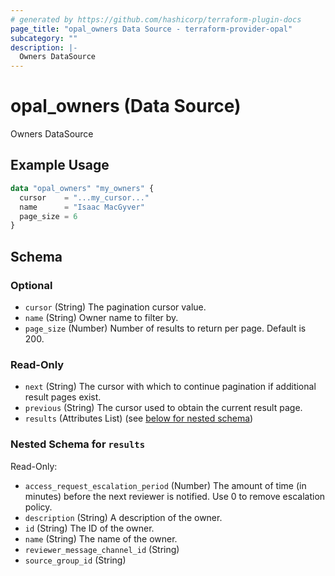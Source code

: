 ```yaml
---
# generated by https://github.com/hashicorp/terraform-plugin-docs
page_title: "opal_owners Data Source - terraform-provider-opal"
subcategory: ""
description: |-
  Owners DataSource
---
```


# opal_owners (Data Source)

Owners DataSource

## Example Usage

```terraform
data "opal_owners" "my_owners" {
  cursor    = "...my_cursor..."
  name      = "Isaac MacGyver"
  page_size = 6
}
```

<!-- schema generated by tfplugindocs -->
## Schema

### Optional

- `cursor` (String) The pagination cursor value.
- `name` (String) Owner name to filter by.
- `page_size` (Number) Number of results to return per page. Default is 200.

### Read-Only

- `next` (String) The cursor with which to continue pagination if additional result pages exist.
- `previous` (String) The cursor used to obtain the current result page.
- `results` (Attributes List) (see [below for nested schema](#nestedatt--results))

<a id="nestedatt--results"></a>
### Nested Schema for `results`

Read-Only:

- `access_request_escalation_period` (Number) The amount of time (in minutes) before the next reviewer is notified. Use 0 to remove escalation policy.
- `description` (String) A description of the owner.
- `id` (String) The ID of the owner.
- `name` (String) The name of the owner.
- `reviewer_message_channel_id` (String)
- `source_group_id` (String)


